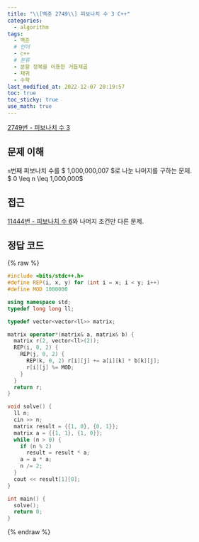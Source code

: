 ```yaml
---
title: "\\[백준 2749\\] 피보나치 수 3 C++"
categories:
  - algorithm
tags:
  - 백준
  # 언어
  - c++
  # 분류
  - 분할 정복을 이용한 거듭제곱
  - 재귀
  - 수학
last_modified_at: 2022-12-07 20:19:57
toc: true
toc_sticky: true
use_math: true
---
```


[2749번 - 피보나치 수 3](https://www.acmicpc.net/problem/2749)

## 문제 이해

`n`번째 피보나치 수를 $ 1,000,000,007 $로 나눈 나머지를 구하는 문제. \
$ 0 \leq n \leq 1,000,000$

## 접근

[11444번 - 피보나치 수 6](https://www.acmicpc.net/problem/11444)와 나머지 조건만 다른 문제.

## 정답 코드

{% raw %}
```c++
#include <bits/stdc++.h>
#define REP(i, x, y) for (int i = x; i < y; i++)
#define MOD 1000000

using namespace std;
typedef long long ll;

typedef vector<vector<ll>> matrix;

matrix operator*(matrix& a, matrix& b) {
  matrix r(2, vector<ll>(2));
  REP(i, 0, 2) {
    REP(j, 0, 2) {
      REP(k, 0, 2) r[i][j] += a[i][k] * b[k][j];
      r[i][j] %= MOD;
    }
  }
  return r;
}

void solve() {
  ll n;
  cin >> n;
  matrix result = {{1, 0}, {0, 1}};
  matrix a = {{1, 1}, {1, 0}};
  while (n > 0) {
    if (n % 2)
      result = result * a;
    a = a * a;
    n /= 2;
  }
  cout << result[1][0];
}

int main() {
  solve();
  return 0;
}
```
{% endraw %}

